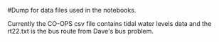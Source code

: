 #Dump for data files used in the notebooks.

Currently the CO-OPS csv file contains tidal water levels data and the rt22.txt is the bus route from Dave's bus problem.
